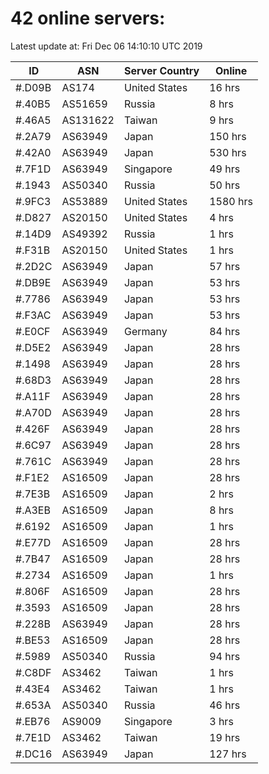 # 42 online servers:

Latest update at: Fri Dec 06 14:10:10 UTC 2019

| ID | ASN | Server Country | Online |
| -- | --- | -------------- | ------ |
| #.D09B | AS174 | United States | 16 hrs |
| #.40B5 | AS51659 | Russia | 8 hrs |
| #.46A5 | AS131622 | Taiwan | 9 hrs |
| #.2A79 | AS63949 | Japan | 150 hrs |
| #.42A0 | AS63949 | Japan | 530 hrs |
| #.7F1D | AS63949 | Singapore | 49 hrs |
| #.1943 | AS50340 | Russia | 50 hrs |
| #.9FC3 | AS53889 | United States | 1580 hrs |
| #.D827 | AS20150 | United States | 4 hrs |
| #.14D9 | AS49392 | Russia | 1 hrs |
| #.F31B | AS20150 | United States | 1 hrs |
| #.2D2C | AS63949 | Japan | 57 hrs |
| #.DB9E | AS63949 | Japan | 53 hrs |
| #.7786 | AS63949 | Japan | 53 hrs |
| #.F3AC | AS63949 | Japan | 53 hrs |
| #.E0CF | AS63949 | Germany | 84 hrs |
| #.D5E2 | AS63949 | Japan | 28 hrs |
| #.1498 | AS63949 | Japan | 28 hrs |
| #.68D3 | AS63949 | Japan | 28 hrs |
| #.A11F | AS63949 | Japan | 28 hrs |
| #.A70D | AS63949 | Japan | 28 hrs |
| #.426F | AS63949 | Japan | 28 hrs |
| #.6C97 | AS63949 | Japan | 28 hrs |
| #.761C | AS63949 | Japan | 28 hrs |
| #.F1E2 | AS16509 | Japan | 28 hrs |
| #.7E3B | AS16509 | Japan | 2 hrs |
| #.A3EB | AS16509 | Japan | 8 hrs |
| #.6192 | AS16509 | Japan | 1 hrs |
| #.E77D | AS16509 | Japan | 28 hrs |
| #.7B47 | AS16509 | Japan | 28 hrs |
| #.2734 | AS16509 | Japan | 1 hrs |
| #.806F | AS16509 | Japan | 28 hrs |
| #.3593 | AS16509 | Japan | 28 hrs |
| #.228B | AS63949 | Japan | 28 hrs |
| #.BE53 | AS16509 | Japan | 28 hrs |
| #.5989 | AS50340 | Russia | 94 hrs |
| #.C8DF | AS3462 | Taiwan | 1 hrs |
| #.43E4 | AS3462 | Taiwan | 1 hrs |
| #.653A | AS50340 | Russia | 46 hrs |
| #.EB76 | AS9009 | Singapore | 3 hrs |
| #.7E1D | AS3462 | Taiwan | 19 hrs |
| #.DC16 | AS63949 | Japan | 127 hrs |

